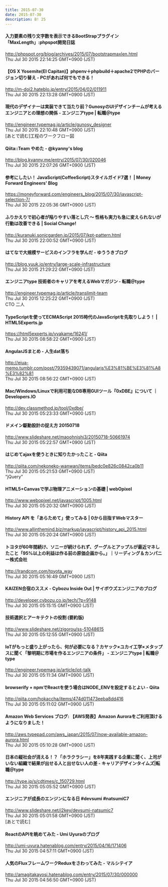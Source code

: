 ```yaml
---
title: 2015-07-30
date: 2015-07-30
description: B! 25
---
```


#### 入力要素の残り文字数を表示できるBootStrapプラグイン「MaxLength」:phpspot開発日誌
http://phpspot.org/blog/archives/2015/07/bootstrapmaxlen.html<br>
Thu Jul 30 2015 22:14:25 GMT+0900 (JST)<br>


#### 【OS X Yosemite(EI Capitan)】phpenv＋phpbuild＋apache2でPHPのバージョン切り替え - PCがあれば何でもできる！
http://m-doi2.hateblo.jp/entry/2015/04/02/011911<br>
Thu Jul 30 2015 22:13:28 GMT+0900 (JST)<br>


#### 現代のデザイナーは実装できて当たり前？GunosyのUIデザインチームが考えるエンジニアとの理想の関係 - エンジニアtype | 転職＠type
http://engineer.typemag.jp/article/gunosy_designer<br>
Thu Jul 30 2015 22:10:48 GMT+0900 (JST)<br>
[あとで読む]工程のワークフロー図


#### Qiita::Team やめた - @kyanny's blog
http://blog.kyanny.me/entry/2015/07/30/020046<br>
Thu Jul 30 2015 22:07:26 GMT+0900 (JST)<br>


#### 参考にしたい！ JavaScript(CoffeeScript)スタイルガイド7選！ | Money Forward  Engineers' Blog
https://moneyforward.com/engineers_blog/2015/07/30/javascript-selection-7/<br>
Thu Jul 30 2015 22:05:36 GMT+0900 (JST)<br>


#### ふりかえりで初心者が陥りやすい落とし穴 〜 性格も実力も急に変えられないが行動は改善できる | Social Change!
http://kuranuki.sonicgarden.jp/2015/07/kpt-pattern.html<br>
Thu Jul 30 2015 22:00:52 GMT+0900 (JST)<br>


#### はてなで大規模サービスのインフラを学んだ - ゆううきブログ
http://blog.yuuk.io/entry/large-scale-infrastructure<br>
Thu Jul 30 2015 21:29:22 GMT+0900 (JST)<br>


#### エンジニアtype 技術者のキャリアを考えるWebマガジン - 転職＠type
http://engineer.typemag.jp/article/translimit-team<br>
Thu Jul 30 2015 12:25:22 GMT+0900 (JST)<br>
CTO 二人


#### TypeScriptを使ってECMAScript 2015時代のJavaScriptを先取りしよう！ | HTML5Experts.jp
https://html5experts.jp/vvakame/16241/<br>
Thu Jul 30 2015 08:58:22 GMT+0900 (JST)<br>


#### AngularJSまとめ - 人生dat落ち
http://eiua-memo.tumblr.com/post/79359439071/angularjs%E3%81%BE%E3%81%A8%E3%82%81<br>
Thu Jul 30 2015 08:56:22 GMT+0900 (JST)<br>


#### Mac/Windows/Linuxで利用可能なDB専用GUIツール『0xDBE』について ｜ Developers.IO
http://dev.classmethod.jp/tool/0xdbe/<br>
Thu Jul 30 2015 05:23:33 GMT+0900 (JST)<br>


#### ドメイン駆動設計の捉え方 20150718
http://www.slideshare.net/maoohnishi3/20150718-50661974<br>
Thu Jul 30 2015 05:22:57 GMT+0900 (JST)<br>


#### はじめてajaxを使うときに知りたかったこと - Qiita
http://qiita.com/nekoneko-wanwan/items/bedc0e826c0842ca0b11<br>
Thu Jul 30 2015 05:21:53 GMT+0900 (JST)<br>
“jQuery”


#### HTML5+Canvasで学ぶ物理アニメーションの基礎 | webOpixel
http://www.webopixel.net/javascript/1005.html<br>
Thu Jul 30 2015 05:20:32 GMT+0900 (JST)<br>


#### History API を「あらためて」使ってみる | 0から目指すWebマスター
http://www.allinthemind.biz/markup/javascript/history_api_2015.html<br>
Thu Jul 30 2015 05:20:24 GMT+0900 (JST)<br>


#### トヨタが60年間続け、ソニーが続けられず、グーグルとアップルが最近マネしたこと「95%以上の利益は作る前の原価企画から。」｜リーディング＆カンパニー株式会社
http://lrandcom.com/toyota_way<br>
Thu Jul 30 2015 05:16:49 GMT+0900 (JST)<br>


#### KAIZEN合宿のススメ - Cybozu Inside Out | サイボウズエンジニアのブログ
http://developer.cybozu.co.jp/tech/?p=9148<br>
Thu Jul 30 2015 05:15:15 GMT+0900 (JST)<br>


#### 技術選択とアーキテクトの役割 (要約版)
http://www.slideshare.net/zigorou/ss-51048615<br>
Thu Jul 30 2015 05:12:55 GMT+0900 (JST)<br>


#### IoTがもっと盛り上がったら、何が必要になる？カヤック×ユカイ工学×メタップスに聞く「黎明期に市場を作るエンジニアの条件」 - エンジニアtype | 転職＠type
http://engineer.typemag.jp/article/iot-talk<br>
Thu Jul 30 2015 05:11:34 GMT+0900 (JST)<br>


#### browserify + npmでReactを使う場合はNODE_ENVを設定するとよい - Qiita
http://qiita.com/hokaccha/items/474d011473eeba8dd416<br>
Thu Jul 30 2015 05:11:02 GMT+0900 (JST)<br>


#### Amazon Web Services ブログ: 【AWS発表】Amazon Auroraをご利用頂けるようになりました！
http://aws.typepad.com/aws_japan/2015/07/now-available-amazon-aurora.html<br>
Thu Jul 30 2015 05:10:28 GMT+0900 (JST)<br>


#### 日本の縦社会が消える！？「ホラクラシー」を8年実践する企業に聞く、上司がいない組織で結果が出せる人と出せない人の差 - キャリアデザインタイムズ|転職＠type
http://type.jp/s/cdtimes/c_150729.html<br>
Thu Jul 30 2015 05:05:52 GMT+0900 (JST)<br>


#### エンジニアが成長のエンジンになる日 #devsumi  #natsumiC7
http://www.slideshare.net/i2key/devsumi-natsumic7<br>
Thu Jul 30 2015 05:01:58 GMT+0900 (JST)<br>
[あとで読む]


#### ReactのAPIを眺めてみた - Umi Uyuraのブログ
http://umi-uyura.hatenablog.com/entry/2015/04/16/171406<br>
Thu Jul 30 2015 04:57:11 GMT+0900 (JST)<br>


#### 人気のFluxフレームワークReduxをさわってみた - マルシテイア
http://amagitakayosi.hatenablog.com/entry/2015/07/30/000000<br>
Thu Jul 30 2015 04:56:50 GMT+0900 (JST)<br>


